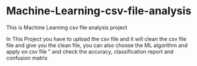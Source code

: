 # Machine-Learning-csv-file-analysis
This is Machine Learning csv file analysis project

In This Project you have to upload the csv file and it will clean the csv file file and give you the clean file, you can also choose the ML algorithm and apply on csv file " and 
check the accuracy, classification report and confusion matrix
